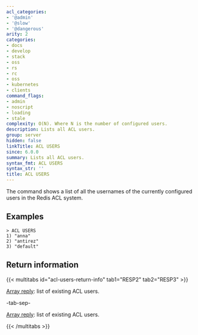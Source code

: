 ```yaml
---
acl_categories:
- '@admin'
- '@slow'
- '@dangerous'
arity: 2
categories:
- docs
- develop
- stack
- oss
- rs
- rc
- oss
- kubernetes
- clients
command_flags:
- admin
- noscript
- loading
- stale
complexity: O(N). Where N is the number of configured users.
description: Lists all ACL users.
group: server
hidden: false
linkTitle: ACL USERS
since: 6.0.0
summary: Lists all ACL users.
syntax_fmt: ACL USERS
syntax_str: ''
title: ACL USERS
---
```

The command shows a list of all the usernames of the currently configured
users in the Redis ACL system.

## Examples

```
> ACL USERS
1) "anna"
2) "antirez"
3) "default"
```

## Return information

{{< multitabs id="acl-users-return-info" 
    tab1="RESP2" 
    tab2="RESP3" >}}

[Array reply](../../develop/reference/protocol-spec#arrays): list of existing ACL users.

-tab-sep-

[Array reply](../../develop/reference/protocol-spec#arrays): list of existing ACL users.

{{< /multitabs >}}
